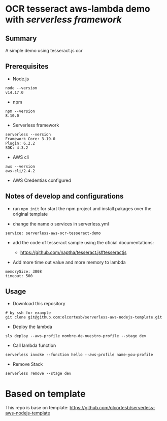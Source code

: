 # OCR tesseract aws-lambda demo with *serverless framework* 

## Summary
A simple demo using tesseract.js ocr 
## Prerequisites

- Node.js
```
node --version    
v14.17.0
```

- npm
```
npm --version
8.10.0
```

- Serverless framework
```
serverless --version
Framework Core: 3.19.0
Plugin: 6.2.2
SDK: 4.3.2
```

- AWS cli
```
aws --version
aws-cli/2.4.2 
```
- AWS Credentias configured

## Notes of develop and configurations

- run `npm init` for start the npm project and install pakages over the original template

- change the name o services in serverless.yml

```
service: serverless-aws-ocr-tesseract-demo
```

- add the code of tesseract sample using the oficial documentations:
    - https://github.com/naptha/tesseract.js#tesseractjs

- Add more time out value and more memory to lambda
```
memorySize: 3008
timeout: 500
```
## Usage

- Download this repository
```
# by ssh for example
git clone git@github.com:olcortesb/serverless-aws-nodejs-template.git
```

- Deploy the lambda
```
sls deploy --aws-profile nombre-de-nuestro-profile --stage dev
```

- Call lambda function
```
serverless invoke --function hello --aws-profile name-you-profile
```

- Remove Stack
```
serverless remove --stage dev
```

# Based on template

This repo is base on template: https://github.com/olcortesb/serverless-aws-nodejs-template



